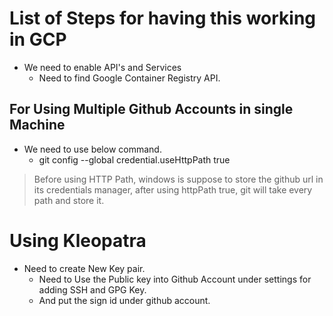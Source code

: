 # List of Steps for having this working in GCP

* We need to enable API's and Services
  * Need to find Google Container Registry API.

## For Using Multiple Github Accounts in single Machine

* We need to use below command.
  * git config --global credential.useHttpPath true

> Before using HTTP Path, windows is suppose to store the github url in its credentials manager, after using httpPath true, git will take every path and store it.

# Using Kleopatra

* Need to create New Key pair.
  * Need to Use the Public key into Github Account under settings for adding SSH and GPG Key.
  * And put the sign id under github account.